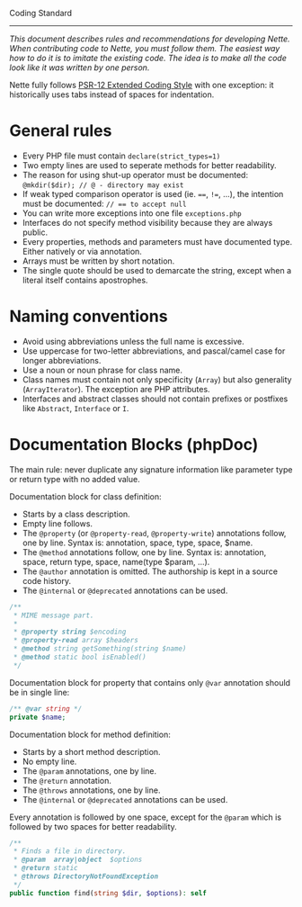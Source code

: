 
Coding Standard
***************

*This document describes rules and recommendations for developing Nette. When contributing code to Nette, you must follow them. The easiest way how to do it is to imitate the existing code.
The idea is to make all the code look like it was written by one person.*

Nette fully follows [PSR-12 Extended Coding Style](https://www.php-fig.org/psr/psr-12/) with one exception: it historically uses tabs instead of spaces for indentation.


General rules
=============

- Every PHP file must contain `declare(strict_types=1)`
- Two empty lines are used to seperate methods for better readability.
- The reason for using shut-up operator must be documented: `@mkdir($dir); // @ - directory may exist`
- If weak typed comparison operator is used (ie. `==`, `!=`, ...), the intention must be documented: `// == to accept null`
- You can write more exceptions into one file `exceptions.php`
- Interfaces do not specify method visibility because they are always public.
- Every properties, methods and parameters must have documented type. Either natively or via annotation.
- Arrays must be written by short notation.
- The single quote should be used to demarcate the string, except when a literal itself contains apostrophes.


Naming conventions
==================

- Avoid using abbreviations unless the full name is excessive.
- Use uppercase for two-letter abbreviations, and pascal/camel case for longer abbreviations.
- Use a noun or noun phrase for class name.
- Class names must contain not only specificity (`Array`) but also generality (`ArrayIterator`). The exception are PHP attributes.
- Interfaces and abstract classes should not contain prefixes or postfixes like `Abstract`, `Interface` or `I`.


Documentation Blocks (phpDoc)
=============================

The main rule: never duplicate any signature information like parameter type or return type with no added value.

Documentation block for class definition:

- Starts by a class description.
- Empty line follows.
- The `@property` (or `@property-read`, `@property-write`) annotations follow, one by line. Syntax is: annotation, space, type, space, $name.
- The `@method` annotations follow, one by line. Syntax is: annotation, space, return type, space, name(type $param, ...).
- The `@author` annotation is omitted. The authorship is kept in a source code history.
- The `@internal` or `@deprecated` annotations can be used.

```php
/**
 * MIME message part.
 *
 * @property string $encoding
 * @property-read array $headers
 * @method string getSomething(string $name)
 * @method static bool isEnabled()
 */
```

Documentation block for property that contains only `@var` annotation should be in single line:

```php
/** @var string */
private $name;
```

Documentation block for method definition:

- Starts by a short method description.
- No empty line.
- The `@param` annotations, one by line.
- The `@return` annotation.
- The `@throws` annotations, one by line.
- The `@internal` or `@deprecated` annotations can be used.

Every annotation is followed by one space, except for the `@param` which is followed by two spaces for better readability.

```php
/**
 * Finds a file in directory.
 * @param  array|object  $options
 * @return static
 * @throws DirectoryNotFoundException
 */
public function find(string $dir, $options): self
```
